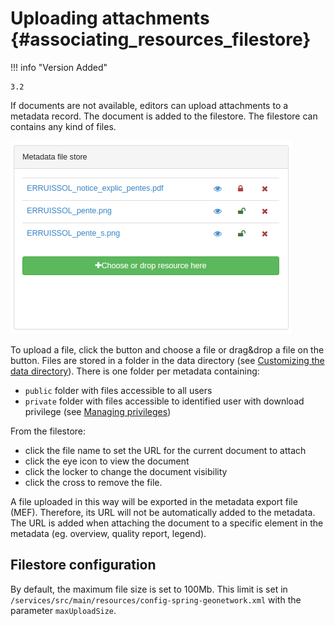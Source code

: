 # Uploading attachments {#associating_resources_filestore}

!!! info "Version Added"

    3.2


If documents are not available, editors can upload attachments to a metadata record. The document is added to the filestore. The filestore can contains any kind of files.

![](img/filestore.png)

To upload a file, click the button and choose a file or drag&drop a file on the button. Files are stored in a folder in the data directory (see [Customizing the data directory](../../install-guide/customizing-data-directory.md)). There is one folder per metadata containing:

-   `public` folder with files accessible to all users
-   `private` folder with files accessible to identified user with download privilege (see [Managing privileges](../publishing/managing-privileges.md))

From the filestore:

-   click the file name to set the URL for the current document to attach
-   click the eye icon to view the document
-   click the locker to change the document visibility
-   click the cross to remove the file.

A file uploaded in this way will be exported in the metadata export file (MEF). Therefore, its URL will not be automatically added to the metadata. The URL is added when attaching the document to a specific element in the metadata (eg. overview, quality report, legend).

## Filestore configuration

By default, the maximum file size is set to 100Mb. This limit is set in `/services/src/main/resources/config-spring-geonetwork.xml` with the parameter `maxUploadSize`.
